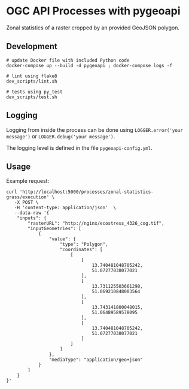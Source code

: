 # OGC API Processes with pygeoapi

Zonal statistics of a raster cropped by an provided GeoJSON polygon.

## Development

```shell
# update Docker file with included Python code
docker-compose up --build -d pygeoapi ; docker-compose logs -f

# lint using flake8
dev_scripts/lint.sh

# tests using py_test
dev_scripts/test.sh
```

## Logging

Logging from inside the process can be done using `LOGGER.error('your message')` or `LOGGER.debug('your message')`.

The logging level is defined in the file `pygeoapi-config.yml`.

## Usage

Example request:

```shell
curl 'http://localhost:5000/processes/zonal-statistics-grass/execution' \
   -X POST \
   -H 'content-type: application/json'  \
   --data-raw '{
    "inputs": {
        "rasterURL": "http://nginx/ecostress_4326_cog.tif",
        "inputGeometries": [
            {
                "value": {
                    "type": "Polygon",
                    "coordinates": [
                        [
                            [
                                13.740481048705242,
                                51.07277038077021
                            ],
                            [
                                13.731125503661298,
                                51.069210848003564
                            ],
                            [
                                13.743141800048015,
                                51.06489589578095
                            ],
                            [
                                13.740481048705242,
                                51.07277038077021
                            ]
                        ]
                    ]
                },
                "mediaType": "application/geo+json"
            }
        ]
    }
}'

```
